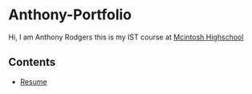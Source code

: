 # Anthony-Portfolio
Hi, I am Anthony Rodgers this is my IST course at
[Mcintosh Highschool](https://www.fcboe.org/mhs)

## Contents 
- [Resume](README.md)
